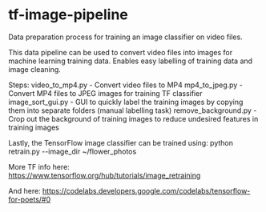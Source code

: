 # tf-image-pipeline
Data preparation process for training an image classifier on video files.

This data pipeline can be used to convert video files into images for machine learning training data.
Enables easy labelling of training data and image cleaning.

Steps:
    video_to_mp4.py - Convert video files to MP4
    mp4_to_jpeg.py - Convert MP4 files to JPEG images for training TF classifier
    image_sort_gui.py - GUI to quickly label the training images by copying them into separate folders (manual labelling task)
    remove_background.py - Crop out the background of training images to reduce undesired features in training images

Lastly, the TensorFlow image classifier can be trained using: python retrain.py --image_dir ~/flower_photos

More TF info here: https://www.tensorflow.org/hub/tutorials/image_retraining

And here: https://codelabs.developers.google.com/codelabs/tensorflow-for-poets/#0
